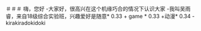 ＃＃＃ 嗨，您好 
-大家好，很高兴在这个机缘巧合的情况下认识大家
-我叫吴雨睿，来自18级综合实验班，兴趣爱好是随意* 0.33 + game * 0.33 +动漫* 0.34
-kirakiradokidoki
